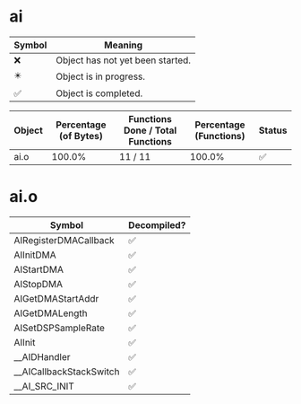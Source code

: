 # ai
| Symbol | Meaning 
| ------------- | ------------- 
| :x: | Object has not yet been started. 
| :eight_pointed_black_star: | Object is in progress. 
| :white_check_mark: | Object is completed. 


| Object | Percentage (of Bytes) | Functions Done / Total Functions | Percentage (Functions) | Status 
| ------------- | ------------- | ------------- | ------------- | ------------- 
| ai.o | 100.0% | 11 / 11 | 100.0% | :white_check_mark: 


# ai.o
| Symbol | Decompiled? |
| ------------- | ------------- |
| AIRegisterDMACallback | :white_check_mark: |
| AIInitDMA | :white_check_mark: |
| AIStartDMA | :white_check_mark: |
| AIStopDMA | :white_check_mark: |
| AIGetDMAStartAddr | :white_check_mark: |
| AIGetDMALength | :white_check_mark: |
| AISetDSPSampleRate | :white_check_mark: |
| AIInit | :white_check_mark: |
| __AIDHandler | :white_check_mark: |
| __AICallbackStackSwitch | :white_check_mark: |
| __AI_SRC_INIT | :white_check_mark: |


